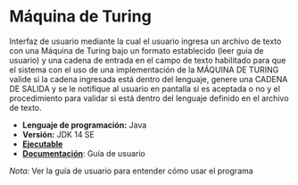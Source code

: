 # Máquina de Turing
Interfaz de usuario mediante la cual el usuario ingresa un archivo de texto con una Máquina de Turing bajo un formato establecido (leer guia de usuario) y una cadena de entrada en el campo de texto habilitado para que el sistema con el uso de una implementación de la MÁQUINA DE TURING valide si la cadena ingresada está dentro del lenguaje, genere una CADENA DE SALIDA y se le notifique al usuario en pantalla si es aceptada o no y el procedimiento para validar si está dentro del lenguaje definido en el archivo de texto.
- __Lenguaje de programación:__ Java
- __Versión:__ JDK 14 SE
- [__Ejecutable__](https://github.com/Ferwiis/java-maquina_turing/tree/main/MaquinaTuring/dist)
- [__Documentación__](https://github.com/Ferwiis/java-maquina_turing/tree/main/MaquinaTuring/docs): Guía de usuario

*Nota:* Ver la guía de usuario para entender cómo usar el programa
